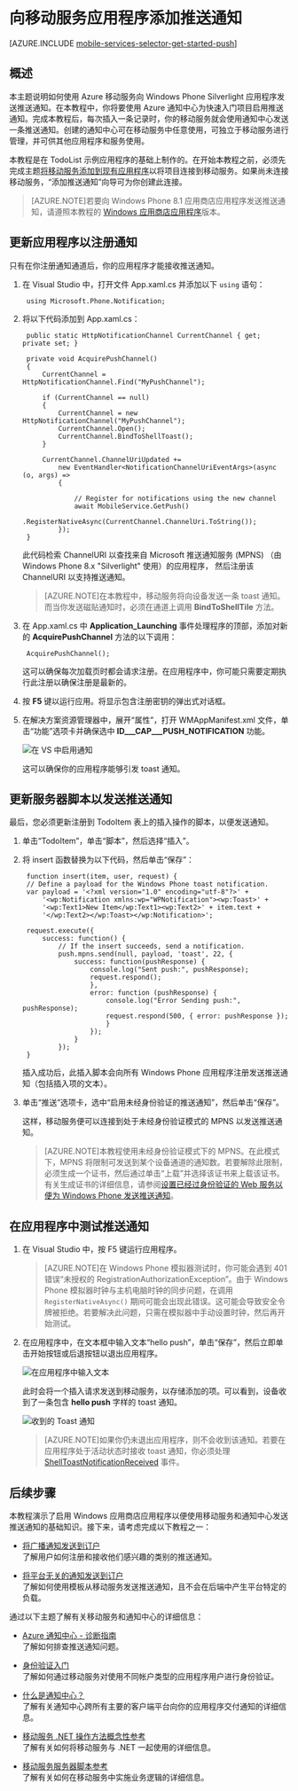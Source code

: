 <properties 
	pageTitle="向移动服务应用添加推送通知 (Windows Phone) | Azure" 
	description="了解如何使用 Azure 移动服务和通知中心将推送通知发送到 Windows Phone 应用。" 
	services="mobile-services,notification-hubs" 
	documentationCenter="windows" 
	authors="ggailey777" 
	manager="dwrede" 
	editor=""/>

<tags 
	ms.service="mobile-services" 
	ms.date="12/07/2015" 
	wacn.date="07/18/2016"/>


#  向移动服务应用程序添加推送通知

[AZURE.INCLUDE [mobile-services-selector-get-started-push](../includes/mobile-services-selector-get-started-push.md)]

## 概述

本主题说明如何使用 Azure 移动服务向 Windows Phone Silverlight 应用程序发送推送通知。在本教程中，你将要使用 Azure 通知中心为快速入门项目启用推送通知。完成本教程后，每次插入一条记录时，你的移动服务就会使用通知中心发送一条推送通知。创建的通知中心可在移动服务中任意使用，可独立于移动服务进行管理，并可供其他应用程序和服务使用。

本教程是在 TodoList 示例应用程序的基础上制作的。在开始本教程之前，必须先完成主题[将移动服务添加到现有应用程序]以将项目连接到移动服务。如果尚未连接移动服务，“添加推送通知”向导可为你创建此连接。

>[AZURE.NOTE]若要向 Windows Phone 8.1 应用商店应用程序发送推送通知，请遵照本教程的 [Windows 应用商店应用程序](/documentation/articles/mobile-services-javascript-backend-windows-universal-dotnet-get-started-push/)版本。

## <a id="update-app"></a>更新应用程序以注册通知

只有在你注册通知通道后，你的应用程序才能接收推送通知。

1. 在 Visual Studio 中，打开文件 App.xaml.cs 并添加以下 `using` 语句：

        using Microsoft.Phone.Notification;

3. 将以下代码添加到 App.xaml.cs：
	
        public static HttpNotificationChannel CurrentChannel { get; private set; }

        private void AcquirePushChannel()
        {
            CurrentChannel = HttpNotificationChannel.Find("MyPushChannel");

            if (CurrentChannel == null)
            {
                CurrentChannel = new HttpNotificationChannel("MyPushChannel");
                CurrentChannel.Open();
                CurrentChannel.BindToShellToast();
            }

            CurrentChannel.ChannelUriUpdated +=
                new EventHandler<NotificationChannelUriEventArgs>(async (o, args) =>
                {

                    // Register for notifications using the new channel
                    await MobileService.GetPush()
                        .RegisterNativeAsync(CurrentChannel.ChannelUri.ToString());
                });
        }

    此代码检索 ChannelURI 以查找来自 Microsoft 推送通知服务 (MPNS) （由 Windows Phone 8.x "Silverlight" 使用）的应用程序， 然后注册该 ChannelURI 以支持推送通知。

	>[AZURE.NOTE]在本教程中，移动服务将向设备发送一条 toast 通知。而当你发送磁贴通知时，必须在通道上调用 **BindToShellTile** 方法。

3. 在 App.xaml.cs 中 **Application\_Launching** 事件处理程序的顶部，添加对新的 **AcquirePushChannel** 方法的以下调用：

        AcquirePushChannel();

	这可以确保每次加载页时都会请求注册。在应用程序中，你可能只需要定期执行此注册以确保注册是最新的。

5. 按 **F5** 键以运行应用。将显示包含注册密钥的弹出式对话框。
  
5. 在解决方案资源管理器中，展开“属性”，打开 WMAppManifest.xml 文件，单击“功能”选项卡并确保选中 **ID\_\_\_CAP\_\_\_PUSH\_NOTIFICATION** 功能。

   	![在 VS 中启用通知](./media/mobile-services-javascript-backend-windows-phone-get-started-push/mobile-app-enable-push-wp8.png)

   	这可以确保你的应用程序能够引发 toast 通知。

## <a id="update-scripts"></a>更新服务器脚本以发送推送通知

最后，您必须更新注册到 TodoItem 表上的插入操作的脚本，以便发送通知。

1. 单击“TodoItem”，单击“脚本”，然后选择“插入”。 

2. 将 insert 函数替换为以下代码，然后单击“保存”：

		function insert(item, user, request) {
		// Define a payload for the Windows Phone toast notification.
		var payload = '<?xml version="1.0" encoding="utf-8"?>' +
		    '<wp:Notification xmlns:wp="WPNotification"><wp:Toast>' +
		    '<wp:Text1>New Item</wp:Text1><wp:Text2>' + item.text + 
		    '</wp:Text2></wp:Toast></wp:Notification>';
		
		request.execute({
		    success: function() {
		        // If the insert succeeds, send a notification.
		    	push.mpns.send(null, payload, 'toast', 22, {
		            success: function(pushResponse) {
		                console.log("Sent push:", pushResponse);
						request.respond();
		                },              
		                error: function (pushResponse) {
		                    console.log("Error Sending push:", pushResponse);
							request.respond(500, { error: pushResponse });
		                    }
		                });
		            }
		        });      
		}

	插入成功后，此插入脚本会向所有 Windows Phone 应用程序注册发送推送通知（包括插入项的文本）。

3. 单击“推送”选项卡，选中“启用未经身份验证的推送通知”，然后单击“保存”。

	这样，移动服务便可以连接到处于未经身份验证模式的 MPNS 以发送推送通知。

	>[AZURE.NOTE]本教程使用未经身份验证模式下的 MPNS。在此模式下，MPNS 将限制可发送到某个设备通道的通知数。若要解除此限制，必须生成一个证书，然后通过单击“上载”并选择该证书来上载该证书。有关生成证书的详细信息，请参阅[设置已经过身份验证的 Web 服务以便为 Windows Phone 发送推送通知]。

## <a id="test"></a>在应用程序中测试推送通知

1. 在 Visual Studio 中，按 F5 键运行应用程序。

    >[AZURE.NOTE]在 Windows Phone 模拟器测试时，你可能会遇到 401 错误“未授权的 RegistrationAuthorizationException”。由于 Windows Phone 模拟器时钟与主机电脑时钟的同步问题，在调用 `RegisterNativeAsync()` 期间可能会出现此错误。这可能会导致安全令牌被拒绝。若要解决此问题，只需在模拟器中手动设置时钟，然后再开始测试。

5. 在应用程序中，在文本框中输入文本“hello push”，单击“保存”，然后立即单击开始按钮或后退按钮以退出应用程序。

   	![在应用程序中输入文本](./media/mobile-services-javascript-backend-windows-phone-get-started-push/mobile-quickstart-push3-wp8.png)

  	此时会将一个插入请求发送到移动服务，以存储添加的项。可以看到，设备收到了一条包含 **hello push** 字样的 toast 通知。

	![收到的 Toast 通知](./media/mobile-services-javascript-backend-windows-phone-get-started-push/mobile-quickstart-push5-wp8.png)

   >[AZURE.NOTE]如果你仍未退出应用程序，则不会收到该通知。若要在应用程序处于活动状态时接收 toast 通知，你必须处理 [ShellToastNotificationReceived](http://msdn.microsoft.com/zh-cn/library/windowsphone/develop/microsoft.phone.notification.httpnotificationchannel.shelltoastnotificationreceived.aspx) 事件。

##  <a name="next-steps"></a>后续步骤

本教程演示了启用 Windows 应用商店应用程序以便使用移动服务和通知中心发送推送通知的基础知识。接下来，请考虑完成以下教程之一：

+ [将广播通知发送到订户](/documentation/articles/notification-hubs-windows-phone-push-xplat-segmented-mpns-notification/)
	<br/>了解用户如何注册和接收他们感兴趣的类别的推送通知。

+ [将平台无关的通知发送到订户](/documentation/articles/notification-hubs-aspnet-cross-platform-notification/)
	<br/>了解如何使用模板从移动服务发送推送通知，且不会在后端中产生平台特定的负载。


通过以下主题了解有关移动服务和通知中心的详细信息：

* [Azure 通知中心 - 诊断指南](/documentation/articles/notification-hubs-push-notification-fixer/)
  <br/>了解如何排查推送通知问题。

* [身份验证入门]
  <br/>了解如何通过移动服务对使用不同帐户类型的应用程序用户进行身份验证。

* [什么是通知中心？]
  <br/>了解有关通知中心跨所有主要的客户端平台向你的应用程序交付通知的详细信息。

* [移动服务 .NET 操作方法概念性参考]
  <br/>了解有关如何将移动服务与 .NET 一起使用的详细信息。

* [移动服务服务器脚本参考]
  <br/>了解有关如何在移动服务中实施业务逻辑的详细信息。

<!-- Anchors. -->

<!-- Images. -->


<!-- URLs. -->

[Submit an app page]: http://go.microsoft.com/fwlink/p/?LinkID=266582
[My Applications]: http://go.microsoft.com/fwlink/p/?LinkId=262039
[Live SDK for Windows]: http://go.microsoft.com/fwlink/p/?LinkId=262253
[将移动服务添加到现有应用程序]: /documentation/articles/mobile-services-windows-phone-get-started-data/
[身份验证入门]: /documentation/articles/mobile-services-windows-phone-get-started-users/

[设置已经过身份验证的 Web 服务以便为 Windows Phone 发送推送通知]: http://msdn.microsoft.com/zh-cn/library/windowsphone/develop/ff941099(v=vs.105).aspx

[移动服务服务器脚本参考]: /documentation/articles/mobile-services-how-to-use-server-scripts/
[移动服务 .NET 操作方法概念性参考]: /documentation/articles/mobile-services-windows-dotnet-how-to-use-client-library/

[什么是通知中心？]: /documentation/articles/notification-hubs-push-notification-overview/

 

<!---HONumber=Mooncake_0118_2016-->